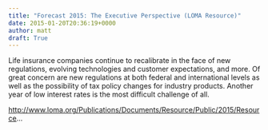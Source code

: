 ```yaml
---
title: "Forecast 2015: The Executive Perspective (LOMA Resource)"
date: 2015-01-20T20:36:19+0000
author: matt
draft: True
---
```

Life insurance companies continue to recalibrate in the face of new regulations, evolving technologies and customer expectations, and more. Of great concern are new regulations at both federal and international levels as well as the possibility of tax policy changes for industry products. Another year of low interest rates is the most difficult challenge of all.

http://www.loma.org/Publications/Documents/Resource/Public/2015/Resource...
